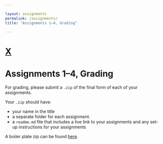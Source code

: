 ```yaml
---

layout: assignments
permalink: /assignments/
title: "Assignments 1–4, Grading"

---
```


# [X](/)
# Assignments 1–4, Grading

For grading, please submit a `.zip` of the final form of each of your assignments.

Your `.zip` should have:
- your name in the title 
- a separate folder for each assignment. 
- a `readme.md` file that includes a live link to your assignments and any set-up instructions for your assignments 

A boiler plate zip can be found [here](assets/files/FIRSTNAME_LASTNAME.zip).


